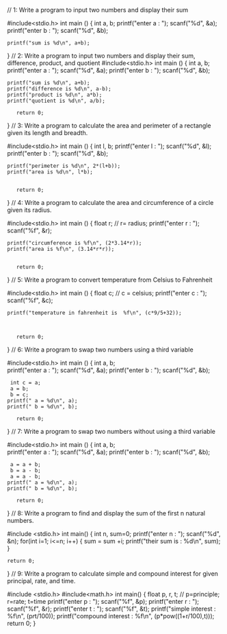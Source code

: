 // 1:  Write a program to input two numbers and display their sum

#include<stdio.h>
int main () {
    int a, b;
    printf("enter a : ");
    scanf("%d", &a);
    printf("enter b : ");
    scanf("%d", &b);
    
    printf("sum is %d\n", a+b);

}
// 2: Write a program to input two numbers and display their sum, difference, product, and quotient
#include<stdio.h>
int main () {
    int a, b;
    printf("enter a : ");
    scanf("%d", &a);
    printf("enter b : ");
    scanf("%d", &b);
    
    printf("sum is %d\n", a+b);
    printf("difference is %d\n", a-b);
    printf("product is %d\n", a*b);
    printf("quotient is %d\n", a/b);
    
       return 0;
}
// 3: Write a program to calculate the area and perimeter of a rectangle given its length and breadth.

#include<stdio.h>
int main () {
    int l, b;
    printf("enter l : ");
    scanf("%d", &l);
    printf("enter b : ");
    scanf("%d", &b);
    
    printf("perimeter is %d\n", 2*(l+b));
    printf("area is %d\n", l*b);
   
    
       return 0;
}
// 4: Write a program to calculate the area and circumference of a circle given its radius.

#include<stdio.h>
int main () {
    float r;  // r= radius;
    printf("enter r : ");
    scanf("%f", &r);
   
    printf("circumference is %f\n", (2*3.14*r));
    printf("area is %f\n", (3.14*r*r));
   
    
       return 0;
}
// 5: Write a program to convert temperature from Celsius to Fahrenheit

#include<stdio.h>
int main () {
    float c;  // c = celsius;
    printf("enter c : ");
    scanf("%f", &c);
   
    printf("temperature in fahrenheit is  %f\n", (c*9/5+32));

   
    
       return 0;
}
// 6: Write a program to swap two numbers using a third variable

#include<stdio.h>
int main () {
    int a, b;  
    printf("enter a : ");
    scanf("%d", &a);
    printf("enter b : ");
    scanf("%d", &b);
     
     int c = a;
     a = b;
     b = c;
    printf(" a = %d\n", a);
    printf(" b = %d\n", b);
    
       return 0;
}
// 7: Write a program to swap two numbers without using a third variable

#include<stdio.h>
int main () {
    int a, b;  
    printf("enter a : ");
    scanf("%d", &a);
    printf("enter b : ");
    scanf("%d", &b);
     
     a = a + b;
     b = a - b;
     a = a - b;
    printf(" a = %d\n", a);
    printf(" b = %d\n", b);
    
       return 0;
}
// 8: Write a program to find and display the sum of the first n natural numbers.

#include <stdio.h>
int main() {
    int n, sum=0;
    printf("enter n : ");
    scanf("%d", &n);
    for(int i=1; i<=n; i++) {
        sum = sum +i;
        printf("their sum is : %d\n", sum);
    }

    return 0;
}
// 9: Write a program to calculate simple and compound interest for given principal, rate, and time.

#include <stdio.h>
#include<math.h>
int main() {
    float p, r, t;   // p=principle; r=rate; t=time
    printf("enter p : ");
    scanf("%f", &p);
    printf("enter r : ");
    scanf("%f", &r);
    printf("enter t : ");
    scanf("%f", &t);
    printf("simple interest : %f\n", (p*r*t/100));
    printf("compound interest : %f\n", (p*pow((1+r/100),t)));
    return 0;
}

